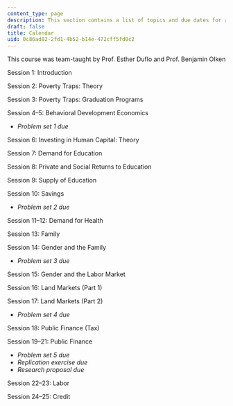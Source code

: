 ```yaml
---
content_type: page
description: This section contains a list of topics and due dates for assignments.
draft: false
title: Calendar
uid: 0c86ad82-2fd1-4b52-b14e-472cff5fd0c2
---
```

This course was team-taught by Prof. Esther Duflo and Prof. Benjamin Olken

Session 1: Introduction

Session 2: Poverty Traps: Theory

Session 3: Poverty Traps: Graduation Programs

Session 4–5: Behavioral Development Economics

- *Problem set 1 due*

Session 6: Investing in Human Capital: Theory

Session 7: Demand for Education

Session 8: Private and Social Returns to Education

Session 9: Supply of Education

Session 10: Savings

- *Problem set 2 due*

Session 11–12: Demand for Health 

Session 13: Family

Session 14: Gender and the Family

- *Problem set 3 due*

Session 15: Gender and the Labor Market

Session 16: Land Markets (Part 1)

Session 17: Land Markets (Part 2)

- *Problem set 4 due*

Session 18: Public Finance (Tax)

Session 19–21: Public Finance 

- *Problem set 5 due*
- *Replication exercise due*
- *Research proposal due*

Session 22–23: Labor

Session 24–25: Credit